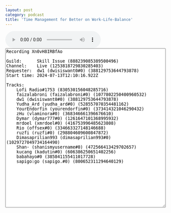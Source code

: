 ```yaml
---
layout: post
category: podcast
title: 'Time Management for Better on Work-Life-Balance'
---
```


<audio controls autoplay>
  <source src="/assets/audio/time-management.mp3" type="audio/mpeg">
Your browser does not support the audio element.
</audio>

<textarea style="min-width: 100%; min-height: 500px;">
Recording Xn0vH8IRBfAo

Guild:		Skill Issue (888239085389500496)
Channel:	Live (1253818729830285403)
Requester:	dw1 (dwisiswant0#0) (388129753644793878)
Start time:	2024-07-13T12:10:16.922Z

Tracks:
	Lofi Radio#1753 (830530156048285716)
	faizalabroni (faizalabroni#0) (1077802250400960532)
	dw1 (dwisiswant0#0) (388129753644793878)
	Yudha_Ard (yudha_ard#0) (528557070354481162)
	YourEndorfin (yourendorfin#0) (373414321046290432)
	zHu (vlaminora#0) (368346661396676610)
	Dymar (dymar777#0) (1261647101368995932)
	mrdoel (xmrdoel#0) (416753996485623808)
	Rio (offsex#0) (334663327148146688)
	ruzfi (ruzfi#0) (298804609600847872)
	Dimasaprilian993 (dimasaprilian993#0) (1029727049734164490)
	Shan- (shanismyusername#0) (472566413429702657)
	kucang (kadutin#0) (606386250651402256)
	babahayo#0 (385841155411017728)
	sapigo:go (sapigo.#0) (800652311294640129)
</textarea>